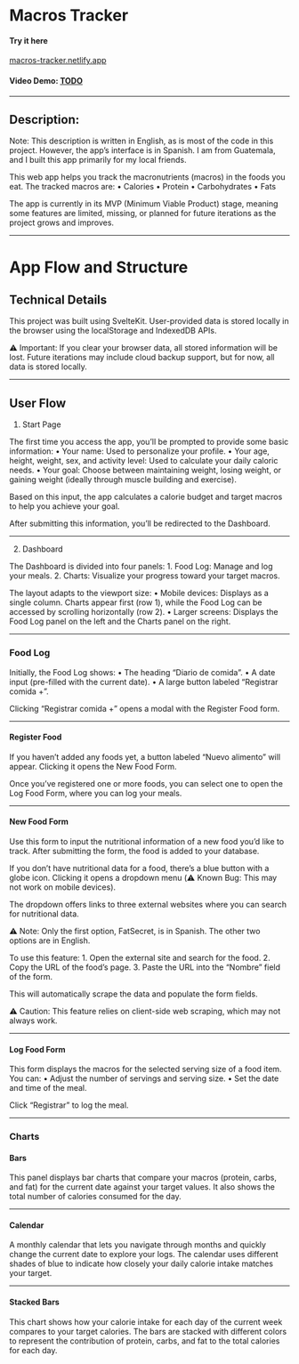 # Macros Tracker

#### Try it here

[macros-tracker.netlify.app](https://macros-tracker.netlify.app/)

#### Video Demo: [TODO]()

---

## Description:

Note: This description is written in English, as is most of the code in this project. However, the app’s interface is in Spanish. I am from Guatemala, and I built this app primarily for my local friends.

This web app helps you track the macronutrients (macros) in the foods you eat. The tracked macros are:
• Calories
• Protein
• Carbohydrates
• Fats

The app is currently in its MVP (Minimum Viable Product) stage, meaning some features are limited, missing, or planned for future iterations as the project grows and improves.

---

# App Flow and Structure

## Technical Details

This project was built using SvelteKit. User-provided data is stored locally in the browser using the localStorage and IndexedDB APIs.

⚠️ Important: If you clear your browser data, all stored information will be lost. Future iterations may include cloud backup support, but for now, all data is stored locally.

---

## User Flow

1. Start Page

The first time you access the app, you’ll be prompted to provide some basic information:
• Your name: Used to personalize your profile.
• Your age, height, weight, sex, and activity level: Used to calculate your daily caloric needs.
• Your goal: Choose between maintaining weight, losing weight, or gaining weight (ideally through muscle building and exercise).

Based on this input, the app calculates a calorie budget and target macros to help you achieve your goal.

After submitting this information, you’ll be redirected to the Dashboard.

---

2. Dashboard

The Dashboard is divided into four panels: 1. Food Log: Manage and log your meals. 2. Charts: Visualize your progress toward your target macros.

The layout adapts to the viewport size:
• Mobile devices: Displays as a single column. Charts appear first (row 1), while the Food Log can be accessed by scrolling horizontally (row 2).
• Larger screens: Displays the Food Log panel on the left and the Charts panel on the right.

---

### Food Log

Initially, the Food Log shows:
• The heading “Diario de comida”.
• A date input (pre-filled with the current date).
• A large button labeled “Registrar comida +”.

Clicking “Registrar comida +” opens a modal with the Register Food form.

---

#### Register Food

If you haven’t added any foods yet, a button labeled “Nuevo alimento” will appear. Clicking it opens the New Food Form.

Once you’ve registered one or more foods, you can select one to open the Log Food Form, where you can log your meals.

---

#### New Food Form

Use this form to input the nutritional information of a new food you’d like to track. After submitting the form, the food is added to your database.

If you don’t have nutritional data for a food, there’s a blue button with a globe icon. Clicking it opens a dropdown menu (⚠️ Known Bug: This may not work on mobile devices).

The dropdown offers links to three external websites where you can search for nutritional data.

⚠️ Note: Only the first option, FatSecret, is in Spanish. The other two options are in English.

To use this feature: 1. Open the external site and search for the food. 2. Copy the URL of the food’s page. 3. Paste the URL into the “Nombre” field of the form.

This will automatically scrape the data and populate the form fields.

⚠️ Caution: This feature relies on client-side web scraping, which may not always work.

---

#### Log Food Form

This form displays the macros for the selected serving size of a food item. You can:
• Adjust the number of servings and serving size.
• Set the date and time of the meal.

Click “Registrar” to log the meal.

---

### Charts

#### Bars

This panel displays bar charts that compare your macros (protein, carbs, and fat) for the current date against your target values. It also shows the total number of calories consumed for the day.

---

#### Calendar

A monthly calendar that lets you navigate through months and quickly change the current date to explore your logs. The calendar uses different shades of blue to indicate how closely your daily calorie intake matches your target.

---

#### Stacked Bars

This chart shows how your calorie intake for each day of the current week compares to your target calories. The bars are stacked with different colors to represent the contribution of protein, carbs, and fat to the total calories for each day.
